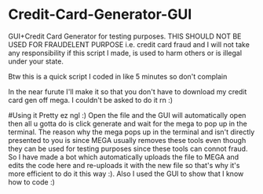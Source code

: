 # Credit-Card-Generator-GUI
GUI+Credit Card Generator for testing purposes. THIS SHOULD NOT BE USED FOR FRAUDELENT PURPOSE i.e. credit card fraud and I will not take any responsibility if this script I made, is used to harm others or is illegal under your state.

Btw this is a quick script I coded in like 5 minutes so don't complain

In the near furute I'll make it so that you don't have to download my credit card gen off mega. I couldn't be asked to do it rn :)

#Using it
Pretty ez ngl :)
Open the file and the GUI will automatically open then all u gotta do is click generate and wait for the mega to pop up in the terminal. The reason why the mega pops up in the terminal and isn't directly presented to you is since MEGA usually removes these tools even though they can be used for testing purposes since these tools can connot fraud. So I have made a bot which automatically uploads the file to MEGA and edits the code here and re-uploads it with the new file so that's why it's more efficient to do it this way :). Also I used the GUI to show that I know how to code :)
